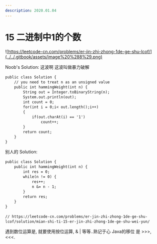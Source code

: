 ```yaml
---
description: 2020.01.04
---
```


# 15 二进制中1的个数

![https://leetcode-cn.com/problems/er-jin-zhi-zhong-1de-ge-shu-lcof/](../../.gitbook/assets/image%20%288%29.png)

Noob's Solution: 这波啊 这波叫做暴力破解

```text
public class Solution {
    // you need to treat n as an unsigned value
    public int hammingWeight(int n) {
        String out = Integer.toBinaryString(n);
        System.out.println(out);
        int count = 0;
        for(int i = 0;i< out.length();i++)
        {
            if(out.charAt(i) == '1')
                count++;
        }
        return count;
    }
}
```

别人的 Solution:

```text
public class Solution {
    public int hammingWeight(int n) {
        int res = 0;
        while(n != 0) {
            res++;
            n &= n - 1;
        }
        return res;
    }
}

// https://leetcode-cn.com/problems/er-jin-zhi-zhong-1de-ge-shu-lcof/solution/mian-shi-ti-15-er-jin-zhi-zhong-1de-ge-shu-wei-yun/

```

遇到数位运算是, 就要使用按位运算, & \| 等等..熟记于心 Java的移位 是 &gt;&gt;&gt;, &lt;&lt;&lt;.

